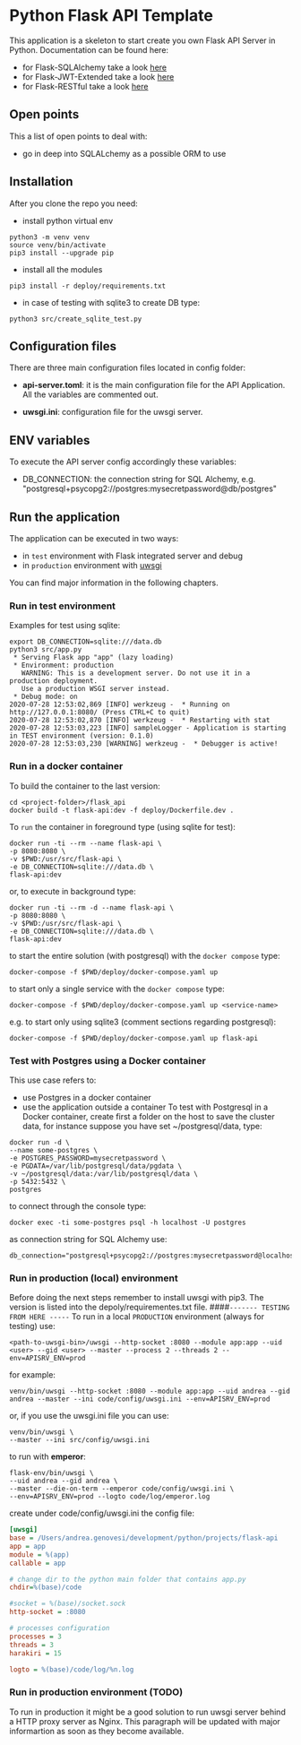 # Python Flask API Template

This application is a skeleton to start create you own Flask API Server in Python.
Documentation can be found here:

- for Flask-SQLAlchemy take a look [here](https://flask-sqlalchemy.palletsprojects.com/en/2.x/)
- for Flask-JWT-Extended take a look [here](https://flask-jwt-extended.readthedocs.io/en/stable/)
- for Flask-RESTful take a look [here](https://flask-restful.readthedocs.io/en/latest/)

## Open points

This a list of open points to deal with:

- go in deep into SQLALchemy as a possible ORM to use

## Installation

After you clone the repo you need:

- install python virtual env

```shell
python3 -m venv venv
source venv/bin/activate
pip3 install --upgrade pip
```

- install all the modules

```shell
pip3 install -r deploy/requirements.txt
```

- in case of testing with sqlite3 to create DB type:

```shell
python3 src/create_sqlite_test.py
```

## Configuration files

There are three main configuration files located in config folder:

- **api-server.toml**: it is the main configuration file for the API Application. All the variables are commented out.
  
- **uwsgi.ini**: configuration file for the uwsgi server.

## ENV variables
To execute the API server config accordingly these variables:
- DB_CONNECTION: the connection string for SQL Alchemy, e.g. "postgresql+psycopg2://postgres:mysecretpassword@db/postgres"

## Run the application

The application can be executed in two ways:

- in `test` environment with Flask integrated server and debug
- in `production` environment with [uwsgi](https://uwsgi-docs.readthedocs.io/en/latest/index.html)

You can find major information in the following chapters.

### Run in test environment

Examples for test using sqlite:

```shell
export DB_CONNECTION=sqlite:///data.db
python3 src/app.py
 * Serving Flask app "app" (lazy loading)
 * Environment: production
   WARNING: This is a development server. Do not use it in a production deployment.
   Use a production WSGI server instead.
 * Debug mode: on
2020-07-28 12:53:02,869 [INFO] werkzeug -  * Running on http://127.0.0.1:8080/ (Press CTRL+C to quit)
2020-07-28 12:53:02,870 [INFO] werkzeug -  * Restarting with stat
2020-07-28 12:53:03,223 [INFO] sampleLogger - Application is starting in TEST environment (version: 0.1.0)
2020-07-28 12:53:03,230 [WARNING] werkzeug -  * Debugger is active!
```

### Run in a docker container

To build the container to the last version:
```shell
cd <project-folder>/flask_api
docker build -t flask-api:dev -f deploy/Dockerfile.dev .
```

To `run` the container in foreground type (using sqlite for test):

```shell
docker run -ti --rm --name flask-api \
-p 8080:8080 \
-v $PWD:/usr/src/flask-api \
-e DB_CONNECTION=sqlite:///data.db \
flask-api:dev
```

or, to execute in background type:

```shell
docker run -ti --rm -d --name flask-api \
-p 8080:8080 \
-v $PWD:/usr/src/flask-api \
-e DB_CONNECTION=sqlite:///data.db \
flask-api:dev
```

to start the entire solution (with postgresql) with the `docker compose` type:
```
docker-compose -f $PWD/deploy/docker-compose.yaml up
```

to start only a single service with the `docker compose` type:
```
docker-compose -f $PWD/deploy/docker-compose.yaml up <service-name>
```

e.g. to start only using sqlite3 (comment sections regarding postgresql):
```
docker-compose -f $PWD/deploy/docker-compose.yaml up flask-api
```

### Test with Postgres using a Docker container

This use case refers to:
- use Postgres in a docker container
- use the application outside a container
To test with Postgresql in a Docker container, create first a folder on the host to save the cluster data, for instance suppose you have set ~/postgresql/data, type:
```shell
docker run -d \
--name some-postgres \
-e POSTGRES_PASSWORD=mysecretpassword \
-e PGDATA=/var/lib/postgresql/data/pgdata \
-v ~/postgresql/data:/var/lib/postgresql/data \
-p 5432:5432 \
postgres
```
to connect through the console type:
```shell
docker exec -ti some-postgres psql -h localhost -U postgres
```
as connection string for SQL Alchemy use:
```
db_connection="postgresql+psycopg2://postgres:mysecretpassword@localhost/postgres"
```

### Run in production (local) environment
Before doing the next steps remember to install uwsgi with pip3. The version is listed into the depoly/requirementes.txt file.
####`------- TESTING FROM HERE -----`
To run in a local `PRODUCTION` environment (always for testing) use:

```shell
<path-to-uwsgi-bin>/uwsgi --http-socket :8080 --module app:app --uid <user> --gid <user> --master --process 2 --threads 2 --env=APISRV_ENV=prod
```

for example:

```shell
venv/bin/uwsgi --http-socket :8080 --module app:app --uid andrea --gid andrea --master --ini code/config/uwsgi.ini --env=APISRV_ENV=prod
```

or, if you use the uwsgi.ini file you can use:

```shell
venv/bin/uwsgi \
--master --ini src/config/uwsgi.ini
```

to run with **emperor**:

```shell
flask-env/bin/uwsgi \
--uid andrea --gid andrea \
--master --die-on-term --emperor code/config/uwsgi.ini \
--env=APISRV_ENV=prod --logto code/log/emperor.log
```

create under code/config/uwsgi.ini the config file:

```ini
[uwsgi]
base = /Users/andrea.genovesi/development/python/projects/flask-api
app = app
module = %(app)
callable = app

# change dir to the python main folder that contains app.py
chdir=%(base)/code

#socket = %(base)/socket.sock
http-socket = :8080

# processes configuration
processes = 3
threads = 3
harakiri = 15

logto = %(base)/code/log/%n.log
```

### Run in production environment (TODO)

To run in production it might be a good solution to run uwsgi server behind a HTTP proxy server as Nginx.
This paragraph will be updated with major informartion as soon as they become available.
